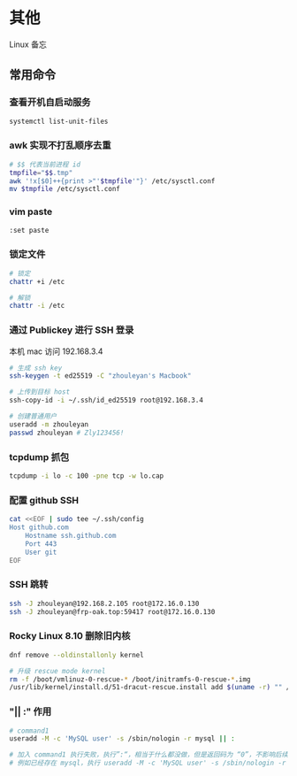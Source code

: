 # 其他

Linux 备忘

## 常用命令

### 查看开机自启动服务

```bash
systemctl list-unit-files
```

### awk 实现不打乱顺序去重

```bash
# $$ 代表当前进程 id
tmpfile="$$.tmp"
awk '!x[$0]++{print >"'$tmpfile'"}' /etc/sysctl.conf
mv $tmpfile /etc/sysctl.conf
```

### vim paste

```bash
:set paste
```

### 锁定文件

```bash
# 锁定
chattr +i /etc

# 解锁
chattr -i /etc
```

### 通过 Publickey 进行 SSH 登录

本机 mac 访问 192.168.3.4

```bash
# 生成 ssh key
ssh-keygen -t ed25519 -C "zhouleyan's Macbook"

# 上传到目标 host
ssh-copy-id -i ~/.ssh/id_ed25519 root@192.168.3.4

# 创建普通用户
useradd -m zhouleyan
passwd zhouleyan # Zly123456!
```

### tcpdump 抓包

```bash
tcpdump -i lo -c 100 -pne tcp -w lo.cap
```

### 配置 github SSH

```bash
cat <<EOF | sudo tee ~/.ssh/config
Host github.com
    Hostname ssh.github.com
    Port 443
    User git
EOF
```

### SSH 跳转

```bash
ssh -J zhouleyan@192.168.2.105 root@172.16.0.130
ssh -J zhouleyan@frp-oak.top:59417 root@172.16.0.130
```

### Rocky Linux 8.10 删除旧内核

```bash
dnf remove --oldinstallonly kernel

# 升级 rescue mode kernel
rm -f /boot/vmlinuz-0-rescue-* /boot/initramfs-0-rescue-*.img
/usr/lib/kernel/install.d/51-dracut-rescue.install add $(uname -r) "" /lib/modules/$(uname -r)/vmlinuz
```

### "|| :" 作用

```bash
# command1
useradd -M -c 'MySQL user' -s /sbin/nologin -r mysql || :

# 加入 command1 执行失败，执行”:“，相当于什么都没做，但是返回码为 “0”，不影响后续命令执行
# 例如已经存在 mysql，执行 useradd -M -c 'MySQL user' -s /sbin/nologin -r mysql || : && echo 'success'
```
